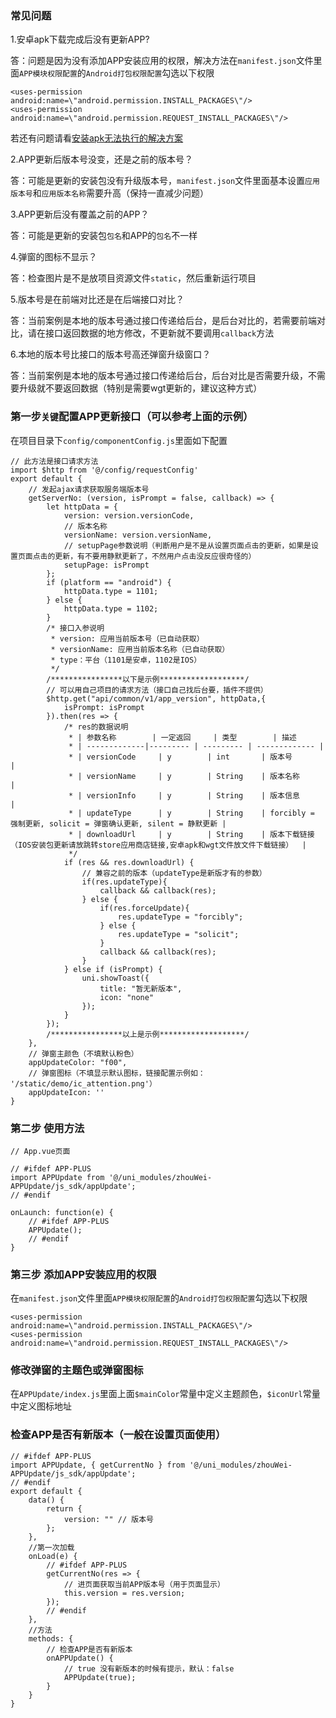
### 常见问题
1.安卓apk下载完成后没有更新APP?

答：问题是因为没有添加APP安装应用的权限，解决方法在`manifest.json`文件里面`APP模块权限配置`的`Android打包权限配置`勾选以下权限
```
<uses-permission android:name=\"android.permission.INSTALL_PACKAGES\"/>  
<uses-permission android:name=\"android.permission.REQUEST_INSTALL_PACKAGES\"/>
```
若还有问题请看[安装apk无法执行的解决方案](https://ask.dcloud.net.cn/article/35703 "安装apk无法执行的解决方案")

2.APP更新后版本号没变，还是之前的版本号？

答：可能是更新的安装包没有升级版本号，`manifest.json`文件里面基本设置`应用版本号`和`应用版本名称`需要升高（保持一直减少问题）

3.APP更新后没有覆盖之前的APP？

答：可能是更新的安装包`包名`和APP的`包名`不一样

4.弹窗的图标不显示？

答：检查图片是不是放项目资源文件`static`，然后重新运行项目

5.版本号是在前端对比还是在后端接口对比？

答：当前案例是本地的版本号通过接口传递给后台，是后台对比的，若需要前端对比，请在接口返回数据的地方修改，不更新就不要调用`callback`方法

6.本地的版本号比接口的版本号高还弹窗升级窗口？

答：当前案例是本地的版本号通过接口传递给后台，后台对比是否需要升级，不需要升级就不要返回数据（特别是需要wgt更新的，建议这种方式）

### 第一步`关键`配置APP更新接口（可以参考上面的示例）
在项目目录下`config/componentConfig.js`里面如下配置
```
// 此方法是接口请求方法
import $http from '@/config/requestConfig'
export default {
	// 发起ajax请求获取服务端版本号
	getServerNo: (version, isPrompt = false, callback) => {
		let httpData = {
			version: version.versionCode,
			// 版本名称
		    versionName: version.versionName,
			// setupPage参数说明（判断用户是不是从设置页面点击的更新，如果是设置页面点击的更新，有不要用静默更新了，不然用户点击没反应很奇怪的）
			setupPage: isPrompt   
		};
		if (platform == "android") {
			httpData.type = 1101;
		} else {
			httpData.type = 1102;
		}
		/* 接口入参说明
		 * version: 应用当前版本号（已自动获取）
		 * versionName: 应用当前版本名称（已自动获取）
		 * type：平台（1101是安卓，1102是IOS）
		 */
		/****************以下是示例*******************/
		// 可以用自己项目的请求方法（接口自己找后台要，插件不提供）
		$http.get("api/common/v1/app_version", httpData,{
			isPrompt: isPrompt
		}).then(res => {
			/* res的数据说明
			 * | 参数名称	     | 一定返回 	| 类型	    | 描述
			 * | -------------|--------- | --------- | ------------- |
			 * | versionCode	 | y	    | int	    | 版本号        |
			 * | versionName	 | y	    | String	| 版本名称      |
			 * | versionInfo	 | y	    | String	| 版本信息      |
			 * | updateType	     | y	    | String	| forcibly = 强制更新, solicit = 弹窗确认更新, silent = 静默更新 |
			 * | downloadUrl	 | y	    | String	| 版本下载链接（IOS安装包更新请放跳转store应用商店链接,安卓apk和wgt文件放文件下载链接）  |
			 */
			if (res && res.downloadUrl) {
				// 兼容之前的版本（updateType是新版才有的参数）
				if(res.updateType){
					callback && callback(res);
				} else {
					if(res.forceUpdate){
						res.updateType = "forcibly";
					} else {
						res.updateType = "solicit";
					}
					callback && callback(res);
				}
			} else if (isPrompt) {
				uni.showToast({
					title: "暂无新版本",
					icon: "none"
				});
			}
		});
		/****************以上是示例*******************/
	},
	// 弹窗主颜色（不填默认粉色）
	appUpdateColor: "f00",
	// 弹窗图标（不填显示默认图标，链接配置示例如： '/static/demo/ic_attention.png'）
	appUpdateIcon: ''
}
```

### 第二步 使用方法
``` 
// App.vue页面

// #ifdef APP-PLUS
import APPUpdate from '@/uni_modules/zhouWei-APPUpdate/js_sdk/appUpdate';
// #endif

onLaunch: function(e) {
	// #ifdef APP-PLUS
	APPUpdate();
	// #endif
}
```

### 第三步 添加APP安装应用的权限
在`manifest.json`文件里面`APP模块权限配置`的`Android打包权限配置`勾选以下权限
```
<uses-permission android:name=\"android.permission.INSTALL_PACKAGES\"/>  
<uses-permission android:name=\"android.permission.REQUEST_INSTALL_PACKAGES\"/>
```

### 修改弹窗的主题色或弹窗图标
在`APPUpdate/index.js`里面上面`$mainColor`常量中定义主题颜色，`$iconUrl`常量中定义图标地址

### 检查APP是否有新版本（一般在设置页面使用）
```
// #ifdef APP-PLUS
import APPUpdate, { getCurrentNo } from '@/uni_modules/zhouWei-APPUpdate/js_sdk/appUpdate';
// #endif
export default {
	data() {
		return {
			version: "" // 版本号
		};
	},
	//第一次加载
	onLoad(e) {
		// #ifdef APP-PLUS
		getCurrentNo(res => {
			// 进页面获取当前APP版本号（用于页面显示）
			this.version = res.version;
		});
		// #endif
	},
	//方法
	methods: {
		// 检查APP是否有新版本
		onAPPUpdate() {
			// true 没有新版本的时候有提示，默认：false
			APPUpdate(true);
		}
	}
}
```